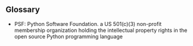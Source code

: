 Glossary
--------
- PSF: Python Software Foundation. a US 501(c)(3) non-profit membership organization holding the intellectual property rights in the open source Python programming language
